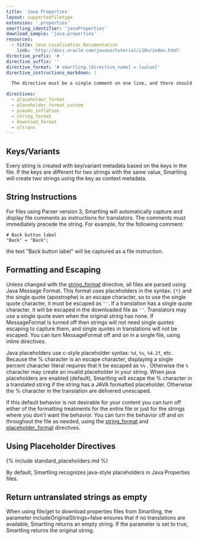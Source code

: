 ```yaml
---
title: 'Java Properties'
layout: supportedfiletype
extension: '.properties'
smartling_identifier: 'javaProperties'
download_sample: 'java.properties'
resources: 
  - title: Java Localization Documentation
    link: 'http://docs.oracle.com/javase/tutorial/i18n/index.html'
directive_prefix: '# '
directive_suffix: ''
directive_format: '# smartling.[directive_name] = [value]'
directive_instructions_markdown: |

  The directive must be a single comment on one line, and there should not be any inline trailing symbols after the directive.  Directives apply to all strings that follow them. Directives can be changed throughout the file.

directives:
  - placeholder_format
  - placeholder_format_custom
  - pseudo_inflation
  - string_format
  - download_format
  - sltrans
---
```


## Keys/Variants

Every string is created with key/variant metadata based on the keys in the file. If the keys are different for two strings with the same value, Smartling will create two strings using the key as context metadata.

## String Instructions

For files using Parser version 3, Smartling will automatically capture and display file comments as instructions for translators. The comments must immediately precede the string. For example, for the following comment:

~~~
# Back button label
"Back" = "Back";
~~~

the text "Back button label" will be captured as a file instruction.

## Formatting and Escaping

Unless changed with the [string_format](#string_format) directive, all files are parsed using Java Message Format. This format uses placeholders in the syntax: `{*}` and the single quote (apostrophe) is an escape character, so to use the single quote character, it must be escaped as `''`. If a translation has a single quote character, it will be escaped in the downloaded file as `''`. Translators may use a single quote even when the original string has none. If MessageFormat is turned off then strings will not need single quotes escaping to capture them, and single quotes in translations will not be escaped. You can turn MessageFormat off and on in a single file, using inline directives.

Java placeholders use c-style placeholder syntax: `%d`, `%s`, `%4.2f`, etc. Because the % character is an escape character, displaying a single percent character literal requires that it be escaped as `%%` . Otherwise the `%` character may create an invalid placeholder in your string. When java placeholders are enabled (default), Smartling will escape the % character in a translated string if the string has a JAVA formatted placeholder. Otherwise the % character in the translation are delivered unescaped.

If this default behavior is not desirable for your content you can turn off either of the formatting treatments for the entire file or just for the strings where you don't want the behavior. You can turn the behavior off and on throughout the file as needed, using the [string_format](#string_format) and [placeholder_format](#placeholder_format) directives.

## Using Placeholder Directives

{% include standard_placeholders.md %} 

By default, Smartling recognizes java-style placeholders in Java Properties files.

## Return untranslated strings as empty

When using file/get to download properties files from Smartling, the parameter includeOriginalStrings=false ensures that if no translations are available, Smartling returns an empty string. If the parameter is set to true, Smartling returns the original string.